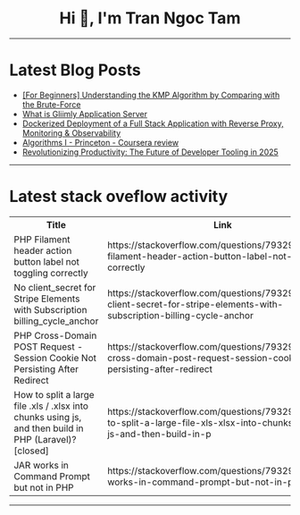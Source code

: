 <h1 align="center">Hi 👋, I'm Tran Ngoc Tam</h1>

---

# Latest Blog Posts 
<!-- BLOG-POST-LIST:START -->
- [[For Beginners] Understanding the KMP Algorithm by Comparing with the Brute-Force](https://dev.to/yo-shi/for-beginners-understanding-the-kmp-algorithm-by-comparing-with-the-brute-force-1da3)
- [What is Gliimly Application Server](https://dev.to/gliimly/what-is-gliimly-application-server-20f5)
- [Dockerized Deployment of a Full Stack Application with Reverse Proxy, Monitoring &amp; Observability](https://dev.to/chigozieco/dockerized-deployment-of-a-full-stack-application-with-reverse-proxy-monitoring-observability-5c04)
- [Algorithms I - Princeton - Coursera review](https://dev.to/mapineda/algorithms-i-princeton-coursera-review-4pic)
- [Revolutionizing Productivity: The Future of Developer Tooling in 2025](https://dev.to/jetthoughts/revolutionizing-productivity-the-future-of-developer-tooling-in-2025-41jj)
<!-- BLOG-POST-LIST:END -->

---

# Latest stack oveflow activity
<table>
  <tr><th>Title</th><th>Link</th></tr>
  <!-- STACKOVERFLOW:START --><tr><td>PHP Filament header action button label not toggling correctly</td><td>https://stackoverflow.com/questions/79329665/php-filament-header-action-button-label-not-toggling-correctly</td></tr><tr><td>No client_secret for Stripe Elements with Subscription billing_cycle_anchor</td><td>https://stackoverflow.com/questions/79329412/no-client-secret-for-stripe-elements-with-subscription-billing-cycle-anchor</td></tr><tr><td>PHP Cross-Domain POST Request - Session Cookie Not Persisting After Redirect</td><td>https://stackoverflow.com/questions/79329387/php-cross-domain-post-request-session-cookie-not-persisting-after-redirect</td></tr><tr><td>How to split a large file .xls / .xlsx into chunks using js, and then build in PHP &lpar;Laravel&rpar;? [closed]</td><td>https://stackoverflow.com/questions/79329372/how-to-split-a-large-file-xls-xlsx-into-chunks-using-js-and-then-build-in-p</td></tr><tr><td>JAR works in Command Prompt but not in PHP</td><td>https://stackoverflow.com/questions/79329241/jar-works-in-command-prompt-but-not-in-php</td></tr><!-- STACKOVERFLOW:END -->
</table>

---


